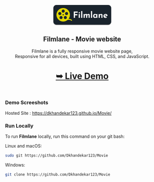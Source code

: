 <div align="center">
  
  <br />
  <br />
  
  <img src="./readme-images/project-logo.png" />

  <h2 align="center">Filmlane - Movie website</h2>

  Filmlane is a fully responsive movie website page, <br />Responsive for all devices, built using HTML, CSS, and JavaScript.
<h1>
  <a href="https://github.com/Dkhandekar123/Movie"><strong>➥ Live Demo</strong></a>
</h1>
  

</div>

<br />

### Demo Screeshots

Hosted Site : https://dkhandekar123.github.io/Movie/

### Run Locally

To run **Filmlane** locally, run this command on your git bash:

Linux and macOS:

```bash
sudo git https://github.com/Dkhandekar123/Movie
```

Windows:

```bash
git clone https://github.com/Dkhandekar123/Movie
```
